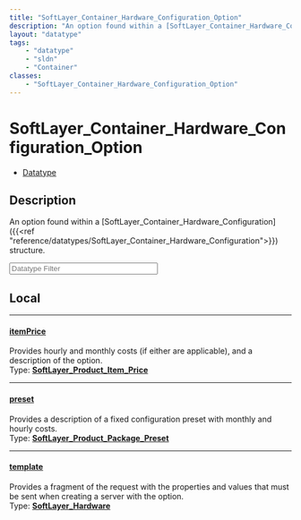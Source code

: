 ```yaml
---
title: "SoftLayer_Container_Hardware_Configuration_Option"
description: "An option found within a [SoftLayer_Container_Hardware_Configuration]({{<ref 'reference/datatypes/SoftLayer_Container_Ha... "
layout: "datatype"
tags:
    - "datatype"
    - "sldn"
    - "Container"
classes:
    - "SoftLayer_Container_Hardware_Configuration_Option"
---
```


# SoftLayer_Container_Hardware_Configuration_Option
<div id='service-datatype'>
    <ul id='sldn-reference-tabs'>
        <li id='datatype'> <a href='/reference/datatypes/SoftLayer_Container_Hardware_Configuration_Option' >Datatype</a></li>
    </ul>
</div>

## Description 


An option found within a [SoftLayer_Container_Hardware_Configuration]({{<ref "reference/datatypes/SoftLayer_Container_Hardware_Configuration">}}) structure. 





<!-- Filer BEGIN -->
<div class="view-filters">
        <div class="clearfix">
            <div class="search-input-box">
                <input placeholder="Datatype Filter" onkeyup="titleSearch(inputId='prop-input', divId='properties', elementClass='prop-row')" 
                    type="text" id="prop-input" value="" size="30" maxlength="128" class="form-text">
            </div>
        </div>
</div>
<!-- Filer END -->

<div id="properties" class="content">
<div id="localProperties" class="prop-content" >

## Local
<div class="prop-row">

-----
[itemPrice]: #itemprice
#### [itemPrice]

Provides hourly and monthly costs (if either are applicable), and a description of the option.   
<span class="type-label">Type: </span>**<a href='/reference/datatypes/SoftLayer_Product_Item_Price'>SoftLayer_Product_Item_Price </a>**  



</div>
<div class="prop-row">

-----
[preset]: #preset
#### [preset]

Provides a description of a fixed configuration preset with monthly and hourly costs.   
<span class="type-label">Type: </span>**<a href='/reference/datatypes/SoftLayer_Product_Package_Preset'>SoftLayer_Product_Package_Preset </a>**  



</div>
<div class="prop-row">

-----
[template]: #template
#### [template]

Provides a fragment of the request with the properties and values that must be sent when creating a server with the option.   
<span class="type-label">Type: </span>**<a href='/reference/datatypes/SoftLayer_Hardware'>SoftLayer_Hardware </a>**  



</div>
</div>
<!-- LOCAL PROPERTY END -->

</div>


